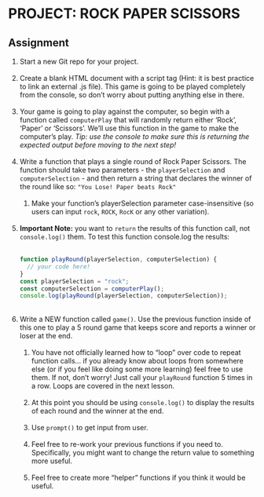 # PROJECT: ROCK PAPER SCISSORS

## Assignment

1. Start a new Git repo for your project.<br>
   <br>
2. Create a blank HTML document with a script tag (Hint: it is best practice
   to link an external .js file). This game is going to be played completely from
   the console, so don’t worry about putting anything else in there.<br>
   <br>
3. Your game is going to play against the computer, so begin with a function
   called `computerPlay` that will randomly return either ‘Rock’, ‘Paper’ or ‘Scissors’.
   We’ll use this function in the game to make the computer’s play.
   _Tip: use the console to make sure this is returning the expected
   output before moving to the next step!_<br>
   <br>
4. Write a function that plays a single round of Rock Paper Scissors. The function
   should take two parameters - the `playerSelection` and `computerSelection` -
   and then return a string that declares the winner of the round like
   so: `"You Lose! Paper beats Rock"`<br>
   <br>
   1. Make your function’s playerSelection parameter case-insensitive
      (so users can input `rock`, `ROCK`, `RocK` or any other variation).<br>
      <br>
5. **Important Note:** you want to `return` the results of this function call,
   not `console.log()` them. To test this function console.log the results:<br>
   <br>
   ```javascript
   function playRound(playerSelection, computerSelection) {
     // your code here!
   }
   const playerSelection = "rock";
   const computerSelection = computerPlay();
   console.log(playRound(playerSelection, computerSelection));
   ```
   <br>
6. Write a NEW function called `game()`. Use the previous function inside of
   this one to play a 5 round game that keeps score and reports a winner or loser
   at the end.<br>
   <br>
   1. You have not officially learned how to “loop” over code to repeat function
      calls… if you already know about loops from somewhere else (or if you feel
      like doing some more learning) feel free to use them. If not, don’t worry!
      Just call your `playRound` function 5 times in a row. Loops are covered in
      the next lesson.<br>
      <br>
   2. At this point you should be using `console.log()` to display the results
      of each round and the winner at the end.<br>
      <br>
   3. Use `prompt()` to get input from user.<br>
      <br>
   4. Feel free to re-work your previous functions if you need to. Specifically,
      you might want to change the return value to something more useful.<br>
      <br>
   5. Feel free to create more “helper” functions if you think it would be useful.
